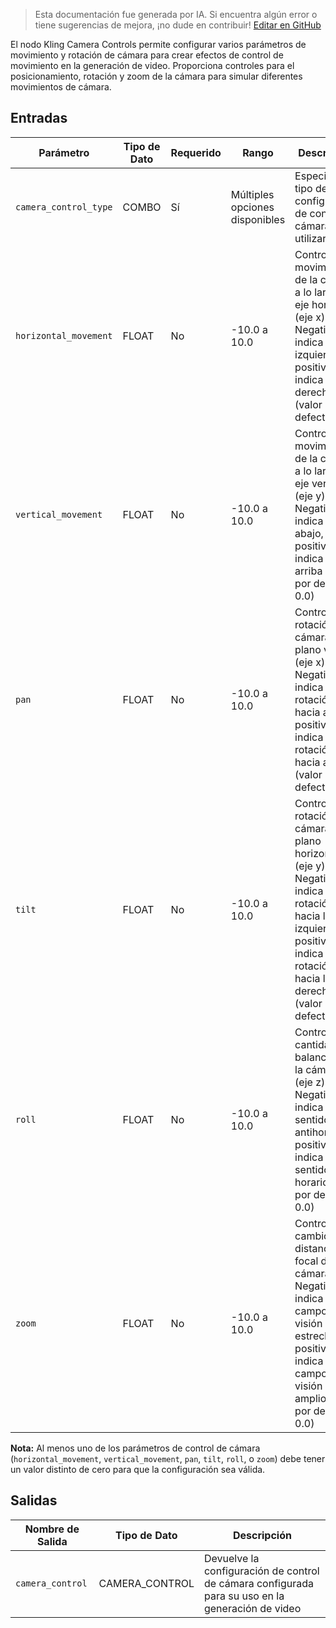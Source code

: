 > Esta documentación fue generada por IA. Si encuentra algún error o tiene sugerencias de mejora, ¡no dude en contribuir! [Editar en GitHub](https://github.com/Comfy-Org/embedded-docs/blob/main/comfyui_embedded_docs/docs/KlingCameraControls/es.md)

El nodo Kling Camera Controls permite configurar varios parámetros de movimiento y rotación de cámara para crear efectos de control de movimiento en la generación de video. Proporciona controles para el posicionamiento, rotación y zoom de la cámara para simular diferentes movimientos de cámara.

## Entradas

| Parámetro | Tipo de Dato | Requerido | Rango | Descripción |
|-----------|-----------|----------|-------|-------------|
| `camera_control_type` | COMBO | Sí | Múltiples opciones disponibles | Especifica el tipo de configuración de control de cámara a utilizar |
| `horizontal_movement` | FLOAT | No | -10.0 a 10.0 | Controla el movimiento de la cámara a lo largo del eje horizontal (eje x). Negativo indica izquierda, positivo indica derecha (valor por defecto: 0.0) |
| `vertical_movement` | FLOAT | No | -10.0 a 10.0 | Controla el movimiento de la cámara a lo largo del eje vertical (eje y). Negativo indica hacia abajo, positivo indica hacia arriba (valor por defecto: 0.0) |
| `pan` | FLOAT | No | -10.0 a 10.0 | Controla la rotación de la cámara en el plano vertical (eje x). Negativo indica rotación hacia abajo, positivo indica rotación hacia arriba (valor por defecto: 0.5) |
| `tilt` | FLOAT | No | -10.0 a 10.0 | Controla la rotación de la cámara en el plano horizontal (eje y). Negativo indica rotación hacia la izquierda, positivo indica rotación hacia la derecha (valor por defecto: 0.0) |
| `roll` | FLOAT | No | -10.0 a 10.0 | Controla la cantidad de balanceo de la cámara (eje z). Negativo indica en sentido antihorario, positivo indica en sentido horario (valor por defecto: 0.0) |
| `zoom` | FLOAT | No | -10.0 a 10.0 | Controla el cambio en la distancia focal de la cámara. Negativo indica un campo de visión más estrecho, positivo indica un campo de visión más amplio (valor por defecto: 0.0) |

**Nota:** Al menos uno de los parámetros de control de cámara (`horizontal_movement`, `vertical_movement`, `pan`, `tilt`, `roll`, o `zoom`) debe tener un valor distinto de cero para que la configuración sea válida.

## Salidas

| Nombre de Salida | Tipo de Dato | Descripción |
|-------------|-----------|-------------|
| `camera_control` | CAMERA_CONTROL | Devuelve la configuración de control de cámara configurada para su uso en la generación de video |
